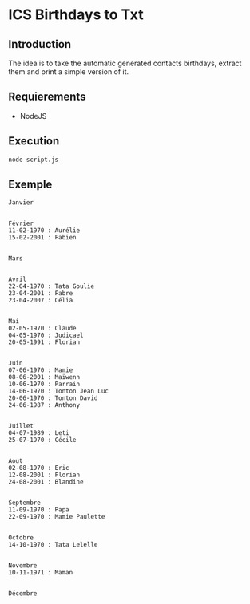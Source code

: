 # ICS Birthdays to Txt

## Introduction
The idea is to take the automatic generated contacts birthdays, extract them and print a simple version of it.

## Requierements
- NodeJS

## Execution
```bash
node script.js
```

## Exemple
```
Janvier


Février
11-02-1970 : Aurélie
15-02-2001 : Fabien 


Mars


Avril
22-04-1970 : Tata Goulie
23-04-2001 : Fabre 
23-04-2007 : Célia 


Mai
02-05-1970 : Claude
04-05-1970 : Judicael
20-05-1991 : Florian 


Juin
07-06-1970 : Mamie
08-06-2001 : Maïwenn
10-06-1970 : Parrain 
14-06-1970 : Tonton Jean Luc 
20-06-1970 : Tonton David
24-06-1987 : Anthony 


Juillet
04-07-1989 : Leti
25-07-1970 : Cécile 


Aout
02-08-1970 : Eric
12-08-2001 : Florian 
24-08-2001 : Blandine


Septembre
11-09-1970 : Papa 
22-09-1970 : Mamie Paulette 


Octobre
14-10-1970 : Tata Lelelle


Novembre
10-11-1971 : Maman 


Décembre


```